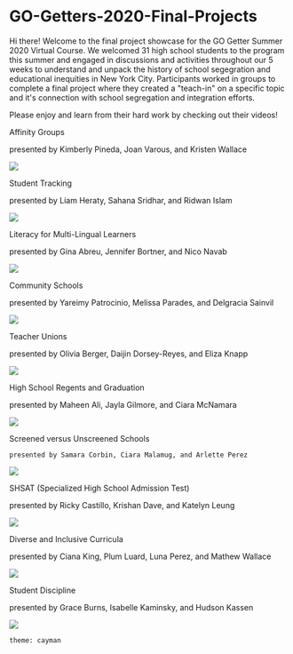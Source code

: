 # GO-Getters-2020-Final-Projects

Hi there! Welcome to the final project showcase for the GO Getter Summer 2020 Virtual Course. We welcomed 31 high school students to the program this summer and engaged in discussions and activities throughout our 5 weeks to understand and unpack the history of school segegration and educational inequities in New York City. Participants worked in groups to complete a final project where they created a "teach-in" on a specific topic and it's connection with school segregation and integration efforts. 

Please enjoy and learn from their hard work by checking out their videos!

Affinity Groups
	
presented by Kimberly Pineda, Joan Varous, and Kristen Wallace

[![](http://img.youtube.com/vi/nsr5swWqfUY/0.jpg)](http://www.youtube.com/watch?v=nsr5swWqfUY "")


Student Tracking
	
presented by Liam Heraty, Sahana Sridhar, and Ridwan Islam

[![](http://img.youtube.com/vi/inpDtmXZp6c/0.jpg)](http://www.youtube.com/watch?v=inpDtmXZp6c "")


Literacy for Multi-Lingual Learners

presented by Gina Abreu, Jennifer Bortner, and Nico Navab

[![](http://img.youtube.com/vi/48wbLAWcRME/0.jpg)](http://www.youtube.com/watch?v=48wbLAWcRME "")


Community Schools
	
presented by Yareimy Patrocinio, Melissa Parades, and Delgracia Sainvil
	
[![](http://img.youtube.com/vi/TQrJofYAXmc/0.jpg)](http://www.youtube.com/watch?v=TQrJofYAXmc "")


Teacher Unions
	
presented by Olivia Berger, Daijin Dorsey-Reyes, and Eliza Knapp
	
[![](http://img.youtube.com/vi/N-_k-vbahbA/0.jpg)](http://www.youtube.com/watch?v=N-_k-vbahbA "")


High School Regents and Graduation
	
presented by Maheen Ali, Jayla Gilmore, and Ciara McNamara

[![](http://img.youtube.com/vi/H5gHeLrN7kE/0.jpg)](http://www.youtube.com/watch?v=H5gHeLrN7kE "")


Screened versus Unscreened Schools
	
	presented by Samara Corbin, Ciara Malamug, and Arlette Perez
	
[![](http://img.youtube.com/vi/uUTrzwoufB4/0.jpg)](http://www.youtube.com/watch?v=uUTrzwoufB4 "")


SHSAT (Specialized High School Admission Test)
	
presented by Ricky Castillo, Krishan Dave, and Katelyn Leung
	
[![](http://img.youtube.com/vi/yMX1DMPTskc/0.jpg)](http://www.youtube.com/watch?v=yMX1DMPTskc "")


Diverse and Inclusive Curricula
	
presented by Ciana King, Plum Luard, Luna Perez, and Mathew Wallace

[![](http://img.youtube.com/vi/ItrzXUjgFlo/0.jpg)](http://www.youtube.com/watch?v=ItrzXUjgFlo "")


Student Discipline
	
presented by Grace Burns, Isabelle Kaminsky, and Hudson Kassen

[![](http://img.youtube.com/vi/9zPCz3fB1Rs/0.jpg)](http://www.youtube.com/watch?v=9zPCz3fB1Rs "")

	theme: cayman
	




